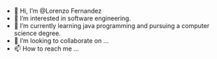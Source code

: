 - 👋 Hi, I’m @Lorenzo Fernandez   
- 👀 I’m interested in software engineering.
- 🌱 I’m currently learning java programming and pursuing a computer science degree.
- 💞️ I’m looking to collaborate on ...
- 📫 How to reach me ...

<!---
Lorenzofernz/Lorenzofernz is a ✨ special ✨ repository because its `README.md` (this file) appears on your GitHub profile.
You can click the Preview link to take a look at your changes.
--->
